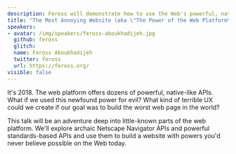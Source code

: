 ```yaml
---
description: Feross will demonstrate how to use the Web's powerful, native-like APIs to create the worst, most evil web page in the world.
title: "The Most Annoying Website (aka \"The Power of the Web Platform\")"
speakers:
- avatar: /img/speakers/feross-aboukhadijeh.jpg
  github: feross
  glitch:
  name: Feross Aboukhadijeh
  twitter: feross
  url: https://feross.org/
visible: false
---
```


It's 2018. The web platform offers dozens of powerful, native-like APIs. What if we used this newfound power for evil? What kind of terrible UX could we create if our goal was to build the worst web page in the world?

This talk will be an adventure deep into little-known parts of the web platform. We'll explore archaic Netscape Navigator APIs and powerful standards-based APIs and use them to build a website with powers you'd never believe possible on the Web today.
